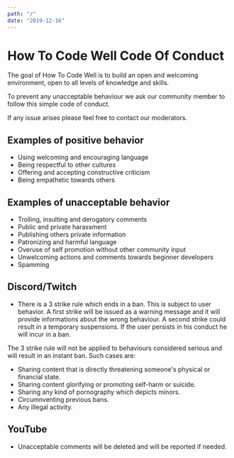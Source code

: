 ```yaml
---
path: "/"
date: "2019-12-16"
---
```

# How To Code Well Code Of Conduct

The goal of How To Code Well is to build an open and welcoming environment, open to all levels of knowledge and skills.

To prevent any unacceptable behaviour we ask our community member to follow this simple code of conduct.

If any issue arises please feel free to contact our moderators.

## Examples of positive behavior
- Using welcoming and encouraging language
- Being respectful to other cultures
- Offering and accepting constructive criticism
- Being empathetic towards others

## Examples of unacceptable behavior
- Trolling, insulting and derogatory comments
- Public and private harassment
- Publishing others private information
- Patronizing and harmful language
- Overuse of self promotion without other community input  
- Unwelcoming actions and comments towards beginner developers
- Spamming

## Discord/Twitch
- There is a 3 strike rule which ends in a ban. This is subject to user behavior. A first strike will be issued as a warning message and it will provide informations about the wrong behaviour. A second strike could result in a temporary suspensions. If the user persists in his conduct he will incur in a ban.

The 3 strike rule will not be applied to behaviours considered serious and will result in an instant ban. Such cases are:
- Sharing content that is directly threatening someone's physical or financial state.
- Sharing content glorifying or promoting self-harm or suicide.
- Sharing any kind of pornography which depicts minors.
- Circumnventing previous bans.
- Any illegal activity. 

## YouTube
- Unacceptable comments will be deleted and will be reported if needed.
